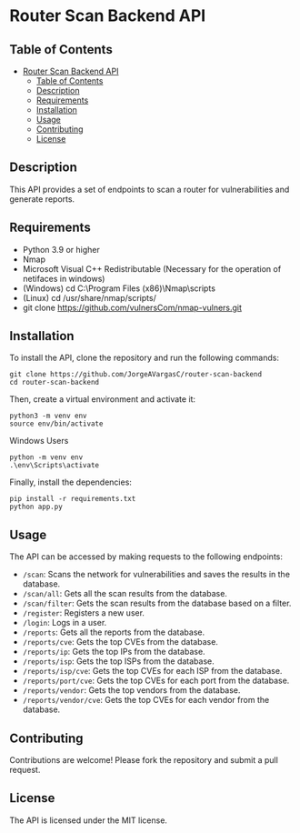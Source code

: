  # Router Scan Backend API

## Table of Contents

- [Router Scan Backend API](#router-scan-backend-api)
  - [Table of Contents](#table-of-contents)
  - [Description](#description)
  - [Requirements](#requirements)
  - [Installation](#installation)
  - [Usage](#usage)
  - [Contributing](#contributing)
  - [License](#license)

## Description

This API provides a set of endpoints to scan a router for vulnerabilities and generate reports.

## Requirements 

* Python 3.9 or higher
* Nmap 
* Microsoft Visual C++ Redistributable (Necessary for the operation of netifaces in windows)
* (Windows) cd C:\Program Files (x86)\Nmap\scripts
* (Linux) cd /usr/share/nmap/scripts/
* git clone https://github.com/vulnersCom/nmap-vulners.git 

## Installation

To install the API, clone the repository and run the following commands:

```
git clone https://github.com/JorgeAVargasC/router-scan-backend
cd router-scan-backend
```

Then, create a virtual environment and activate it:

```
python3 -m venv env
source env/bin/activate
```

Windows Users

```
python -m venv env
.\env\Scripts\activate
```

Finally, install the dependencies:

```
pip install -r requirements.txt
python app.py
```

## Usage

The API can be accessed by making requests to the following endpoints:

* `/scan`: Scans the network for vulnerabilities and saves the results in the database.
* `/scan/all`: Gets all the scan results from the database.
* `/scan/filter`: Gets the scan results from the database based on a filter.
* `/register`: Registers a new user.
* `/login`: Logs in a user.
* `/reports`: Gets all the reports from the database.
* `/reports/cve`: Gets the top CVEs from the database.
* `/reports/ip`: Gets the top IPs from the database.
* `/reports/isp`: Gets the top ISPs from the database.
* `/reports/isp/cve`: Gets the top CVEs for each ISP from the database.
* `/reports/port/cve`: Gets the top CVEs for each port from the database.
* `/reports/vendor`: Gets the top vendors from the database.
* `/reports/vendor/cve`: Gets the top CVEs for each vendor from the database.

## Contributing

Contributions are welcome! Please fork the repository and submit a pull request.

## License

The API is licensed under the MIT license.



